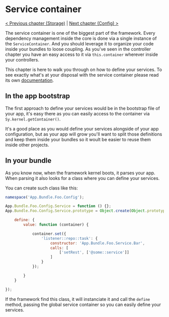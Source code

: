 # Service container

[< Previous chapter (Storage)](storage.md) | [Next chapter (Config) >](config.md)

The service container is one of the biggest part of the framework. Every dependency management inside the core is done via a single instance of the `ServiceContainer`. And you should leverage it to organize your code inside your bundles to loose coupling. As you've seen in the controller chapter you have an easy access to it via `this.container` wherever inside your controllers.

This chapter is here to walk you through on how to define your services. To see exactly what's at your disposal with the service container please read its own [documentation](../Service-container.md).

## In the app bootstrap

The first approach to define your services would be in the bootstrap file of your app, it's easy there as you can easily access to the container via `Sy.kernel.getContainer()`.

It's a good place as you would define your services alongside of your app configuration, but as your app will grow you'll want to split those definitions and keep them inside your bundles so it woult be easier to reuse them inside other projects.

## In your bundle

As you know now, when the framework kernel boots, it parses your app. When parsing it also looks for a class where you can define your services.

You can create such class like this:
```js
namespace('App.Bundle.Foo.Config');

App.Bundle.Foo.Config.Service = function () {};
App.Bundle.Foo.Config.Service.prototype = Object.create(Object.prototype, {

    define: {
        value: function (container) {

            container.set({
                'listener::repo::task': {
                    constructor: 'App.Bundle.Foo.Service.Bar',
                    calls: [
                        ['setRest', ['@some::service']]
                    ]
                }
            });

        }
    }

});
```
If the framework find this class, it will instanciate it and call the `define` method, passing the global service container so you can easily define your services.

